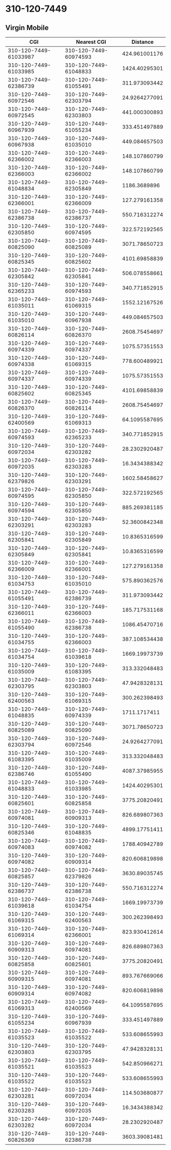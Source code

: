 # 310-120-7449
## Virgin Mobile


| CGI | Nearest CGI | Distance |
|-----|-------------|----------|
| 310-120-7449-61033987 | 310-120-7449-60974593 | 424.961001176 |
| 310-120-7449-61033985 | 310-120-7449-61048833 | 1424.40295301 |
| 310-120-7449-62386739 | 310-120-7449-61055491 | 311.973093442 |
| 310-120-7449-60972546 | 310-120-7449-62303794 | 24.9264277091 |
| 310-120-7449-60972545 | 310-120-7449-62303803 | 441.000300893 |
| 310-120-7449-60967939 | 310-120-7449-61055234 | 333.451497889 |
| 310-120-7449-60967938 | 310-120-7449-61035010 | 449.084657503 |
| 310-120-7449-62366002 | 310-120-7449-62366003 | 148.107860799 |
| 310-120-7449-62366003 | 310-120-7449-62366002 | 148.107860799 |
| 310-120-7449-61048834 | 310-120-7449-62305849 | 1186.3689896 |
| 310-120-7449-62366001 | 310-120-7449-62366009 | 127.279161358 |
| 310-120-7449-62386738 | 310-120-7449-62386737 | 550.716312274 |
| 310-120-7449-62305850 | 310-120-7449-60974595 | 322.572192565 |
| 310-120-7449-60825090 | 310-120-7449-60825089 | 3071.78650723 |
| 310-120-7449-60825345 | 310-120-7449-60825602 | 4101.69858839 |
| 310-120-7449-62305842 | 310-120-7449-62305841 | 506.078558661 |
| 310-120-7449-62365233 | 310-120-7449-60974593 | 340.771852915 |
| 310-120-7449-61035011 | 310-120-7449-61069315 | 1552.12167526 |
| 310-120-7449-61035010 | 310-120-7449-60967938 | 449.084657503 |
| 310-120-7449-60826114 | 310-120-7449-60826370 | 2608.75454697 |
| 310-120-7449-60974339 | 310-120-7449-60974337 | 1075.57351553 |
| 310-120-7449-60974338 | 310-120-7449-61069315 | 778.600489921 |
| 310-120-7449-60974337 | 310-120-7449-60974339 | 1075.57351553 |
| 310-120-7449-60825602 | 310-120-7449-60825345 | 4101.69858839 |
| 310-120-7449-60826370 | 310-120-7449-60826114 | 2608.75454697 |
| 310-120-7449-62400569 | 310-120-7449-61069313 | 64.1095587695 |
| 310-120-7449-60974593 | 310-120-7449-62365233 | 340.771852915 |
| 310-120-7449-60972034 | 310-120-7449-62303282 | 28.2302920487 |
| 310-120-7449-60972035 | 310-120-7449-62303283 | 16.3434388342 |
| 310-120-7449-62379826 | 310-120-7449-62303291 | 1602.58458627 |
| 310-120-7449-60974595 | 310-120-7449-62305850 | 322.572192565 |
| 310-120-7449-60974594 | 310-120-7449-62305850 | 885.269381185 |
| 310-120-7449-62303291 | 310-120-7449-62303283 | 52.3600842348 |
| 310-120-7449-62305841 | 310-120-7449-62305849 | 10.8365316599 |
| 310-120-7449-62305849 | 310-120-7449-62305841 | 10.8365316599 |
| 310-120-7449-62366009 | 310-120-7449-62366001 | 127.279161358 |
| 310-120-7449-61034753 | 310-120-7449-61035010 | 575.890362576 |
| 310-120-7449-61055491 | 310-120-7449-62386739 | 311.973093442 |
| 310-120-7449-62366011 | 310-120-7449-62366003 | 185.717531168 |
| 310-120-7449-61055490 | 310-120-7449-62386738 | 1086.45470716 |
| 310-120-7449-61034755 | 310-120-7449-62366003 | 387.108534438 |
| 310-120-7449-61034754 | 310-120-7449-61039618 | 1669.19973739 |
| 310-120-7449-61035009 | 310-120-7449-61083395 | 313.332048483 |
| 310-120-7449-62303795 | 310-120-7449-62303803 | 47.9428328131 |
| 310-120-7449-62400563 | 310-120-7449-61069315 | 300.262398493 |
| 310-120-7449-61048835 | 310-120-7449-60974339 | 1711.1717411 |
| 310-120-7449-60825089 | 310-120-7449-60825090 | 3071.78650723 |
| 310-120-7449-62303794 | 310-120-7449-60972546 | 24.9264277091 |
| 310-120-7449-61083395 | 310-120-7449-61035009 | 313.332048483 |
| 310-120-7449-62386746 | 310-120-7449-61055490 | 4087.37985955 |
| 310-120-7449-61048833 | 310-120-7449-61033985 | 1424.40295301 |
| 310-120-7449-60825601 | 310-120-7449-60825858 | 3775.20820491 |
| 310-120-7449-60974081 | 310-120-7449-60909313 | 826.689807363 |
| 310-120-7449-60825346 | 310-120-7449-61048835 | 4899.17751411 |
| 310-120-7449-60974083 | 310-120-7449-60974082 | 1788.40942789 |
| 310-120-7449-60974082 | 310-120-7449-60909314 | 820.606819898 |
| 310-120-7449-60825857 | 310-120-7449-62379826 | 3630.89035745 |
| 310-120-7449-62386737 | 310-120-7449-62386738 | 550.716312274 |
| 310-120-7449-61039618 | 310-120-7449-61034754 | 1669.19973739 |
| 310-120-7449-61069315 | 310-120-7449-62400563 | 300.262398493 |
| 310-120-7449-61069314 | 310-120-7449-62366001 | 823.930412614 |
| 310-120-7449-60909313 | 310-120-7449-60974081 | 826.689807363 |
| 310-120-7449-60825858 | 310-120-7449-60825601 | 3775.20820491 |
| 310-120-7449-60909315 | 310-120-7449-60974081 | 893.767669066 |
| 310-120-7449-60909314 | 310-120-7449-60974082 | 820.606819898 |
| 310-120-7449-61069313 | 310-120-7449-62400569 | 64.1095587695 |
| 310-120-7449-61055234 | 310-120-7449-60967939 | 333.451497889 |
| 310-120-7449-61035523 | 310-120-7449-61035522 | 533.608655993 |
| 310-120-7449-62303803 | 310-120-7449-62303795 | 47.9428328131 |
| 310-120-7449-61035521 | 310-120-7449-61035523 | 542.850966271 |
| 310-120-7449-61035522 | 310-120-7449-61035523 | 533.608655993 |
| 310-120-7449-62303281 | 310-120-7449-60972034 | 114.503680877 |
| 310-120-7449-62303283 | 310-120-7449-60972035 | 16.3434388342 |
| 310-120-7449-62303282 | 310-120-7449-60972034 | 28.2302920487 |
| 310-120-7449-60826369 | 310-120-7449-62386738 | 3603.39081481 |

